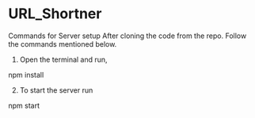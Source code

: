 # URL_Shortner
Commands for Server setup
After cloning the code from the repo. Follow the commands mentioned below.

1. Open the terminal and run,

npm install

2. To start the server run

npm start